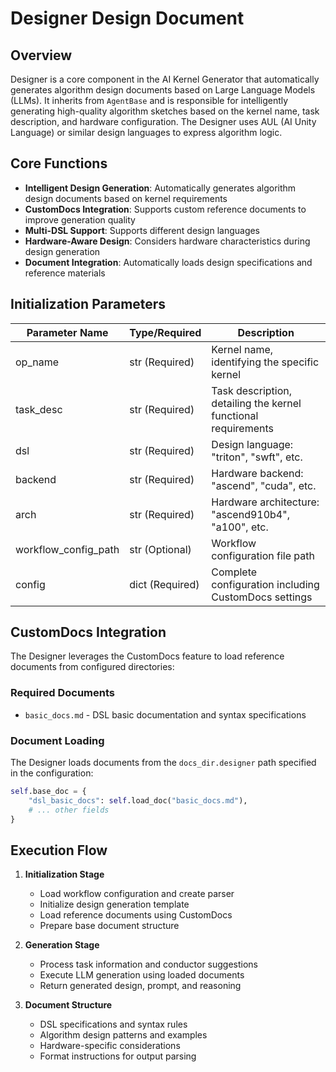 # Designer Design Document

## Overview
Designer is a core component in the AI Kernel Generator that automatically generates algorithm design documents based on Large Language Models (LLMs). It inherits from `AgentBase` and is responsible for intelligently generating high-quality algorithm sketches based on the kernel name, task description, and hardware configuration. The Designer uses AUL (AI Unity Language) or similar design languages to express algorithm logic.

## Core Functions
- **Intelligent Design Generation**: Automatically generates algorithm design documents based on kernel requirements
- **CustomDocs Integration**: Supports custom reference documents to improve generation quality
- **Multi-DSL Support**: Supports different design languages
- **Hardware-Aware Design**: Considers hardware characteristics during design generation
- **Document Integration**: Automatically loads design specifications and reference materials

## Initialization Parameters
| Parameter Name | Type/Required | Description |
|---------|---------|---------|
| op_name | str (Required) | Kernel name, identifying the specific kernel |
| task_desc | str (Required) | Task description, detailing the kernel functional requirements |
| dsl | str (Required) | Design language: "triton", "swft", etc. |
| backend | str (Required) | Hardware backend: "ascend", "cuda", etc. |
| arch | str (Required) | Hardware architecture: "ascend910b4", "a100", etc. |
| workflow_config_path | str (Optional) | Workflow configuration file path |
| config | dict (Required) | Complete configuration including CustomDocs settings |

## CustomDocs Integration

The Designer leverages the CustomDocs feature to load reference documents from configured directories:

### Required Documents
- `basic_docs.md` - DSL basic documentation and syntax specifications

### Document Loading
The Designer loads documents from the `docs_dir.designer` path specified in the configuration:
```python
self.base_doc = {
    "dsl_basic_docs": self.load_doc("basic_docs.md"),
    # ... other fields
}
```

## Execution Flow

1. **Initialization Stage**
   - Load workflow configuration and create parser
   - Initialize design generation template
   - Load reference documents using CustomDocs
   - Prepare base document structure

2. **Generation Stage**
   - Process task information and conductor suggestions
   - Execute LLM generation using loaded documents
   - Return generated design, prompt, and reasoning

3. **Document Structure**
   - DSL specifications and syntax rules
   - Algorithm design patterns and examples
   - Hardware-specific considerations
   - Format instructions for output parsing
